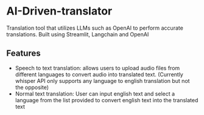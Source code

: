 # AI-Driven-translator

Translation tool that utilizes LLMs such as OpenAI to perform accurate translations. Built using Streamlit, Langchain and OpenAI

## Features
- Speech to text translation: allows users to upload audio files from different languages to convert audio into translated text. (Currently whisper API only supports any language to english translation but not the opposite) 
- Normal text translation: User can input english text and select a language from the list provided to convert english text into the translated text

